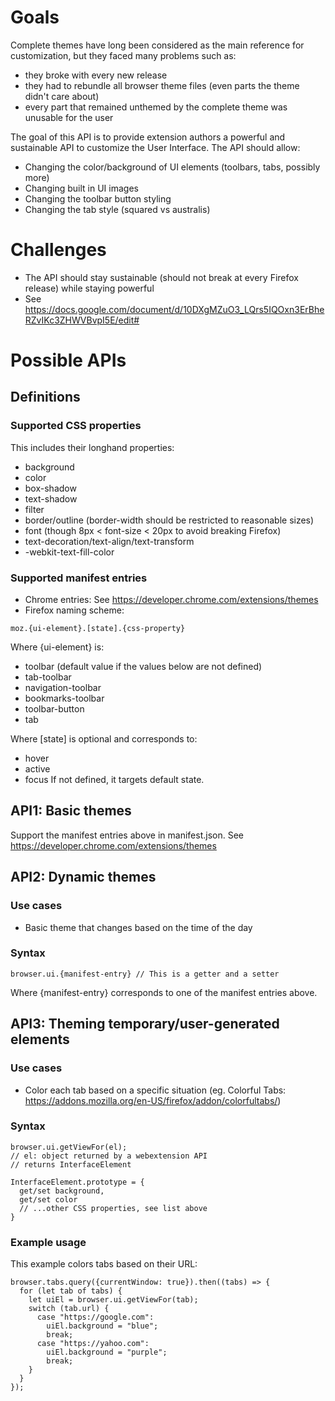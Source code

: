 # Goals
Complete themes have long been considered as the main reference for customization, but they faced many problems such as:
- they broke with every new release
- they had to rebundle all browser theme files (even parts the theme didn't care about)
- every part that remained unthemed by the complete theme was unusable for the user

The goal of this API is to provide extension authors a powerful and sustainable API to customize the User Interface. The API should allow:
- Changing the color/background of UI elements (toolbars, tabs, possibly more)
- Changing built in UI images
- Changing the toolbar button styling
- Changing the tab style (squared vs australis)

# Challenges
- The API should stay sustainable (should not break at every Firefox release) while staying powerful
- See https://docs.google.com/document/d/10DXgMZuO3_LQrs5IQOxn3ErBheRZvIKc3ZHWVBvpI5E/edit#

# Possible APIs
## Definitions
### Supported CSS properties
This includes their longhand properties:

- background
- color
- box-shadow
- text-shadow
- filter
- border/outline (border-width should be restricted to reasonable sizes)
- font (though 8px < font-size < 20px to avoid breaking Firefox)
- text-decoration/text-align/text-transform
- -webkit-text-fill-color

### Supported manifest entries
- Chrome entries: See https://developer.chrome.com/extensions/themes
- Firefox naming scheme:

```
moz.{ui-element}.[state].{css-property}
```

Where {ui-element} is:
- toolbar (default value if the values below are not defined)
- tab-toolbar
- navigation-toolbar
- bookmarks-toolbar
- toolbar-button
- tab

Where [state] is optional and corresponds to:
- hover
- active
- focus
If not defined, it targets default state.

## API1: Basic themes
Support the manifest entries above in manifest.json. See https://developer.chrome.com/extensions/themes

## API2: Dynamic themes
### Use cases
- Basic theme that changes based on the time of the day

### Syntax
```
browser.ui.{manifest-entry} // This is a getter and a setter
```

Where {manifest-entry} corresponds to one of the manifest entries above.

## API3: Theming temporary/user-generated elements
### Use cases
- Color each tab based on a specific situation (eg. Colorful Tabs: https://addons.mozilla.org/en-US/firefox/addon/colorfultabs/)

### Syntax
```
browser.ui.getViewFor(el);
// el: object returned by a webextension API
// returns InterfaceElement
```
```
InterfaceElement.prototype = {
  get/set background,
  get/set color
  // ...other CSS properties, see list above
}
```

### Example usage
This example colors tabs based on their URL:

```
browser.tabs.query({currentWindow: true}).then((tabs) => {
  for (let tab of tabs) {
    let uiEl = browser.ui.getViewFor(tab);
    switch (tab.url) {
      case "https://google.com":
        uiEl.background = "blue";
        break;
      case "https://yahoo.com":
        uiEl.background = "purple";
        break;
    }
  }
});
```
